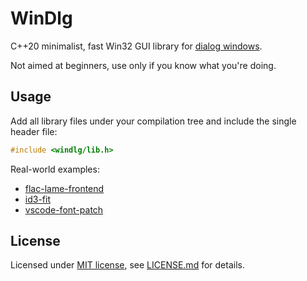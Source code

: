 # WinDlg

C++20 minimalist, fast Win32 GUI library for [dialog windows](https://learn.microsoft.com/en-us/windows/win32/dlgbox/about-dialog-boxes).

Not aimed at beginners, use only if you know what you're doing.

## Usage

Add all library files under your compilation tree and include the single header file:

```cpp
#include <windlg/lib.h>
```

Real-world examples:

* [flac-lame-frontend](https://github.com/rodrigocfd/flac-lame-frontend/tree/cpp-v3)
* [id3-fit](https://github.com/rodrigocfd/id3-padding-remover/tree/cpp-v4)
* [vscode-font-patch](https://github.com/rodrigocfd/vscode-font-patch/tree/cpp-v3.x)

## License

Licensed under [MIT license](https://opensource.org/licenses/MIT), see [LICENSE.md](LICENSE.md) for details.
